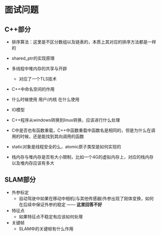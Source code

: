 # 面试问题

## C++部分

- 排序算法：这里是不区分数组以及链表的，本质上其对应的排序方法都是一样的
- shared_ptr的实现原理
- 多线程中堆内存的共享与开辟 
  - 对应了一个TLS技术

- C++中命名空间的作用

- 什么时候使用 用户/内核 在什么使用

- IO模型

- C++程序从windows转换到linux转换，应该进行什么处理



- C中是否也有函数重载，C++中函数重载中函数名是相同的，但是为什么在调用的时候，还是能找到其向调用的函数
- static对象是线程安全的么，atomic原子类型是如何实现的
- 栈内存与堆内存是否有大小限制，比如一个4G的虚拟内存上，对应的栈内存以及堆内存应该有多大





## SLAM部分

- 外参标定
  - 自动驾驶中如果在移动中相机(与其他传感器)外参出现了刚体变换，如何在后续中保证外参的稳定 —— **这里回答不好**
- 特征点
  - 如果特征点不稳定有应该如何处理
- 关键帧 
  - SLAM中的关键帧有什么作用



